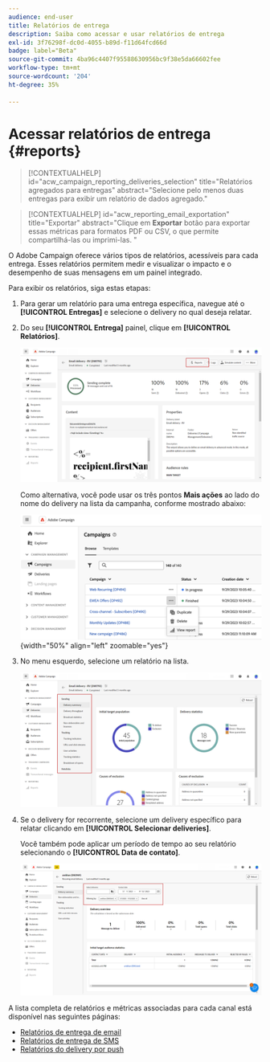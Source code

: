```yaml
---
audience: end-user
title: Relatórios de entrega
description: Saiba como acessar e usar relatórios de entrega
exl-id: 3f76298f-dc0d-4055-b89d-f11d64fcd66d
badge: label="Beta"
source-git-commit: 4ba96c4407f95588630956bc9f38e5da66602fee
workflow-type: tm+mt
source-wordcount: '204'
ht-degree: 35%

---
```


# Acessar relatórios de entrega {#reports}

>[!CONTEXTUALHELP]
>id="acw_campaign_reporting_deliveries_selection"
>title="Relatórios agregados para entregas"
>abstract="Selecione pelo menos duas entregas para exibir um relatório de dados agregado."


>[!CONTEXTUALHELP]
>id="acw_reporting_email_exportation"
>title="Exportar"
>abstract="Clique em **Exportar** botão para exportar essas métricas para formatos PDF ou CSV, o que permite compartilhá-las ou imprimi-las. "

O Adobe Campaign oferece vários tipos de relatórios, acessíveis para cada entrega. Esses relatórios permitem medir e visualizar o impacto e o desempenho de suas mensagens em um painel integrado.

Para exibir os relatórios, siga estas etapas:

1. Para gerar um relatório para uma entrega específica, navegue até o **[!UICONTROL Entregas]** e selecione o delivery no qual deseja relatar.

1. Do seu **[!UICONTROL Entrega]** painel, clique em **[!UICONTROL Relatórios]**.

   ![](assets/reporting2.png)

   Como alternativa, você pode usar os três pontos **Mais ações** ao lado do nome do delivery na lista da campanha, conforme mostrado abaixo:

   ![](assets/campaign-reports-view.png){width="50%" align="left" zoomable="yes"}

1. No menu esquerdo, selecione um relatório na lista.

   ![](assets/reporting.png)

1. Se o delivery for recorrente, selecione um delivery específico para relatar clicando em **[!UICONTROL Selecionar deliveries]**.

   Você também pode aplicar um período de tempo ao seu relatório selecionando o **[!UICONTROL Data de contato]**.

   ![](assets/delivery-recurring.png)

A lista completa de relatórios e métricas associadas para cada canal está disponível nas seguintes páginas:

* [Relatórios de entrega de email](email-report.md)
* [Relatórios de entrega de SMS](sms-report.md)
* [Relatórios do delivery por push](push-report.md)
